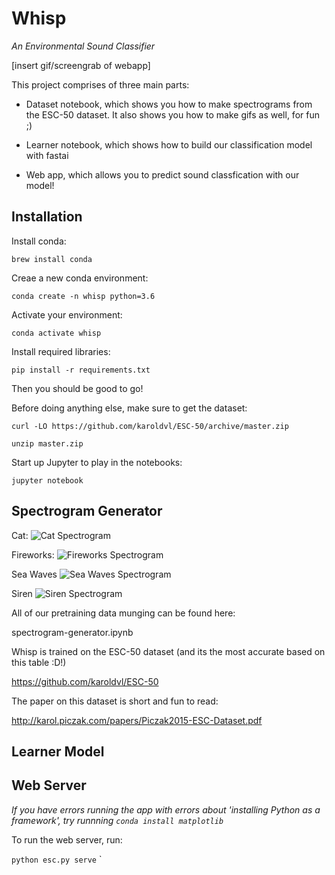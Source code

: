 # Whisp 

_An Environmental Sound Classifier_

[insert gif/screengrab of webapp]

This project comprises of three main parts:

- Dataset notebook, which shows you how to make spectrograms from the ESC-50 dataset. It also shows you how to make gifs as well, for fun ;)

- Learner notebook, which shows how to build our classification model with fastai

- Web app, which allows you to predict sound classfication with our model!

## Installation

Install conda:

`brew install conda`

Creae a new conda environment:

`conda create -n whisp python=3.6`

Activate your environment:

`conda activate whisp`

Install required libraries:

`pip install -r requirements.txt`

Then you should be good to go!

Before doing anything else, make sure to get the dataset: 

`curl -LO https://github.com/karoldvl/ESC-50/archive/master.zip`

`unzip master.zip`

Start up Jupyter to play in the notebooks:

`jupyter notebook`

## Spectrogram Generator

Cat:
![Cat Spectrogram](https://raw.githubusercontent.com/aquietlife/whisp/master/cat.gif "Cat Spectrogram")

Fireworks:
![Fireworks Spectrogram](https://raw.githubusercontent.com/aquietlife/whisp/master/fireworks.gif "Fireworks Spectrogram")

Sea Waves
![Sea Waves Spectrogram](https://raw.githubusercontent.com/aquietlife/whisp/master/sea_waves.gif "Sea Waves Spectrogram")

Siren
![Siren Spectrogram](https://raw.githubusercontent.com/aquietlife/whisp/master/siren.gif "Siren Spectrogram")

All of our pretraining data munging can be found here:

spectrogram-generator.ipynb

Whisp is trained on the ESC-50 dataset (and its the most accurate based on this table :D!)

https://github.com/karoldvl/ESC-50

The paper on this dataset is short and fun to read:

http://karol.piczak.com/papers/Piczak2015-ESC-Dataset.pdf

## Learner Model


## Web Server

_If you have errors running the app with errors about 'installing Python as a framework', try runnning `conda install matplotlib`_

To run the web server, run:

`python esc.py serve`
`
